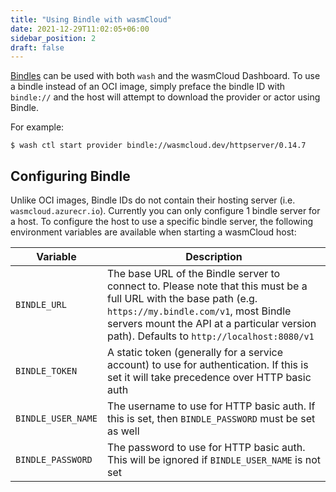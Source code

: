 ```yaml
---
title: "Using Bindle with wasmCloud"
date: 2021-12-29T11:02:05+06:00
sidebar_position: 2
draft: false
---
```


[Bindles](https://github.com/deislabs/bindle) can be used with both `wash` and the wasmCloud
Dashboard. To use a bindle instead of an OCI image, simply preface the bindle ID with `bindle://`
and the host will attempt to download the provider or actor using Bindle.

For example:

```console
$ wash ctl start provider bindle://wasmcloud.dev/httpserver/0.14.7
```

## Configuring Bindle

Unlike OCI images, Bindle IDs do not contain their hosting server (i.e. `wasmcloud.azurecr.io`).
Currently you can only configure 1 bindle server for a host. To configure the host to use a specific
bindle server, the following environment variables are available when starting a wasmCloud host:

| Variable           | Description                                                                                                                                                                                                                                            |
| ------------------ | ------------------------------------------------------------------------------------------------------------------------------------------------------------------------------------------------------------------------------------------------------ |
| `BINDLE_URL`       | The base URL of the Bindle server to connect to. Please note that this must be a full URL with the base path (e.g. `https://my.bindle.com/v1`, most Bindle servers mount the API at a particular version path). Defaults to `http://localhost:8080/v1` |
| `BINDLE_TOKEN`     | A static token (generally for a service account) to use for authentication. If this is set it will take precedence over HTTP basic auth                                                                                                                |
| `BINDLE_USER_NAME` | The username to use for HTTP basic auth. If this is set, then `BINDLE_PASSWORD` must be set as well                                                                                                                                                    |
| `BINDLE_PASSWORD`  | The password to use for HTTP basic auth. This will be ignored if `BINDLE_USER_NAME` is not set                                                                                                                                                         |
